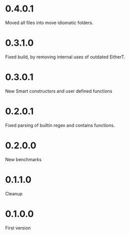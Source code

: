 # 0.4.0.1

Moved all files into move idiomatic folders.

# 0.3.1.0

Fixed build, by removing internal uses of outdated EitherT.

# 0.3.0.1

New Smart constructors and user defined functions

# 0.2.0.1

Fixed parsing of builtin regex and contains functions.

# 0.2.0.0

New benchmarks

# 0.1.1.0

Cleanup

# 0.1.0.0

First version